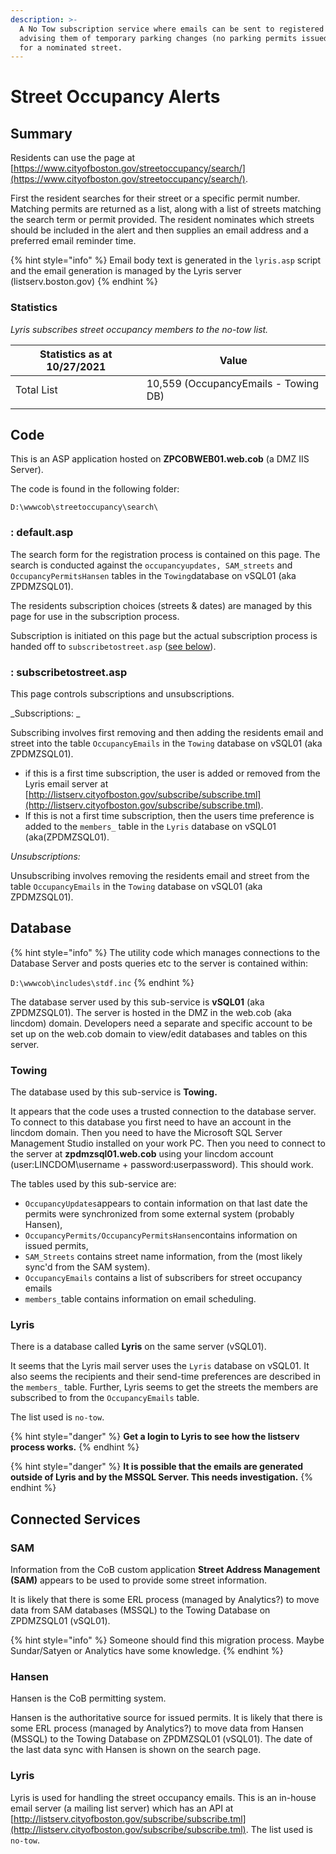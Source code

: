 ```yaml
---
description: >-
  A No Tow subscription service where emails can be sent to registered residents
  advising them of temporary parking changes (no parking permits issued  etc)
  for a nominated street.
---
```


# Street Occupancy Alerts

## Summary

Residents can use the page at [https://www.cityofboston.gov/streetoccupancy/search/](https://www.cityofboston.gov/streetoccupancy/search/).

First the resident searches for their street or a specific permit number.  Matching permits are returned as a list, along with a list of streets matching the search term or permit provided.  The resident nominates which streets should be included in the alert and then supplies an email address and a preferred email reminder time.

{% hint style="info" %}
Email body text is generated in the `lyris.asp` script and the email generation is managed by the Lyris server (listserv.boston.gov)
{% endhint %}

### Statistics

_Lyris subscribes street occupancy members to the no-tow list._

| Statistics as at 10/27/2021 | Value                                |
| --------------------------- | ------------------------------------ |
| Total List                  | 10,559 (OccupancyEmails - Towing DB) |
|                             |                                      |

## Code

This is an ASP application hosted on **ZPCOBWEB01.web.cob** (a DMZ IIS Server).

The code is found in the following folder:

```
D:\wwwcob\streetoccupancy\search\
```

### : default.asp

The search form for the registration process is contained on this page.  The search is conducted against the `occupancyupdates, SAM_streets` and `OccupancyPermitsHansen` tables in the `Towing`database on vSQL01 (aka ZPDMZSQL01).

The residents subscription choices (streets & dates) are managed by this page for use in the subscription process.

Subscription is initiated on this page but the actual subscription process is handed off to `subscribetostreet.asp` ([see below](street-sweeping-reminders.md#subscribetostreet-asp)).

### : subscribetostreet.asp

This page controls subscriptions and unsubscriptions.

_Subscriptions: _

Subscribing involves first removing and then adding the residents email and street into the table `OccupancyEmails` in the `Towing` database on vSQL01 (aka ZPDMZSQL01).

* if this is a first time subscription, the user is added or removed from the Lyris email server at [http://listserv.cityofboston.gov/subscribe/subscribe.tml](http://listserv.cityofboston.gov/subscribe/subscribe.tml).
* If this is not a first time subscription, then the users time preference is added to the `members_` table in the `Lyris` database on vSQL01 (aka(ZPDMZSQL01).

_Unsubscriptions:_

Unsubscribing involves removing the residents email and street from the table `OccupancyEmails` in the `Towing` database on vSQL01 (aka ZPDMZSQL01).

## Database

{% hint style="info" %}
The utility code which manages connections to the Database Server and posts queries etc to the server is contained within:

`D:\wwwcob\includes\stdf.inc`
{% endhint %}

The database server used by this sub-service is **vSQL01** (aka ZPDMZSQL01).  The server is hosted in the DMZ in the web.cob (aka lincdom) domain.  Developers need a separate and specific account to be set up on the web.cob domain to view/edit databases and tables on this server.

### Towing

The database used by this sub-service is **Towing.**

It appears that the code uses a trusted connection to the database server. To connect to this database you first need to have an account in the lincdom domain.  Then you need to have the Microsoft SQL Server Management Studio installed on your work PC. Then you need to connect to the server at **zpdmzsql01.web.cob** using your lincdom account (user:LINCDOM\username + password:userpassword).  This should work.

The tables used by this sub-service are:

* `OccupancyUpdates`appears to contain information on that last date the permits were synchronized from some external system (probably Hansen),
* `OccupancyPermits/OccupancyPermitsHansen`contains information on issued permits,
* `SAM_Streets` contains street name information, from the (most likely sync'd from the SAM system).
* `OccupancyEmails` contains a list of subscribers for street occupancy emails
* `members_`table contains information on email scheduling.

### Lyris

There is a database called **Lyris** on the same server (vSQL01). &#x20;

It seems that the Lyris mail server uses the `Lyris` database on vSQL01. It also seems the recipients and their send-time preferences are described in the `members_` table.  Further, Lyris seems to get the streets the members are subscribed to from the `OccupancyEmails` table.&#x20;

&#x20;The list used is `no-tow`.

{% hint style="danger" %}
**Get a login to Lyris to see how the listserv process works.**
{% endhint %}

{% hint style="danger" %}
**It is possible that the emails are generated outside of Lyris and by the MSSQL Server.  This needs investigation.**
{% endhint %}

## Connected Services

### SAM

Information from the CoB custom application **Street Address Management (SAM)** appears to be used to provide some street information.

It is likely that there is some ERL process (managed by Analytics?) to move data from SAM databases (MSSQL) to the Towing Database on ZPDMZSQL01 (vSQL01).

{% hint style="info" %}
Someone should find this migration process.  Maybe Sundar/Satyen or Analytics have some knowledge.
{% endhint %}

### Hansen

Hansen is the CoB permitting system.

Hansen is the authoritative source for issued permits. It is likely that there is some ERL process (managed by Analytics?) to move data from Hansen (MSSQL) to the Towing Database on ZPDMZSQL01 (vSQL01).  The date of the last data sync with Hansen is shown on the search page.

### Lyris

Lyris is used for handling the street occupancy emails. This is an in-house email server (a mailing list server) which has an API at [http://listserv.cityofboston.gov/subscribe/subscribe.tml](http://listserv.cityofboston.gov/subscribe/subscribe.tml).  The list used is `no-tow`.
